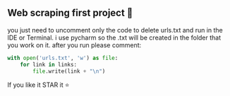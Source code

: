 ## Web scraping first project 🚀

you just need to uncomment only the code to delete urls.txt and run in the IDE or Terminal.
i use pycharm so the .txt will be created in the folder that you work on it.
after you run please comment:

```python
with open('urls.txt', 'w') as file:
    for link in links:
        file.write(link + "\n")
```
If you like it STAR it ⭐️
